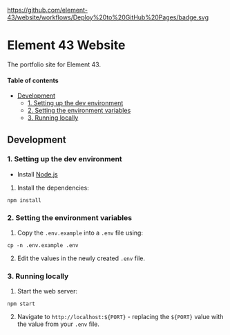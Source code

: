 https://github.com/element-43/website/workflows/Deploy%20to%20GitHub%20Pages/badge.svg

# Element 43 Website

The portfolio site for Element 43.

#### Table of contents

* [Development](#development)
    * [1. Setting up the dev environment](#1-setting-up-the-dev-environment)
    * [2. Setting the environment variables](#2-setting-the-environment-variables)
    * [3. Running locally](#3-running-locally)

## Development

### 1. Setting up the dev environment

* Install [Node.js](https://nodejs.org/en/)

1. Install the dependencies:
```shell script
npm install
```

### 2. Setting the environment variables

1. Copy the `.env.example` into a `.env` file using:
```shell script
cp -n .env.example .env
```

2. Edit the values in the newly created `.env` file.

### 3. Running locally

1. Start the web server:
```shell script
npm start
```

2. Navigate to `http://localhost:${PORT}` - replacing the `${PORT}` value with the value from your `.env` file.
